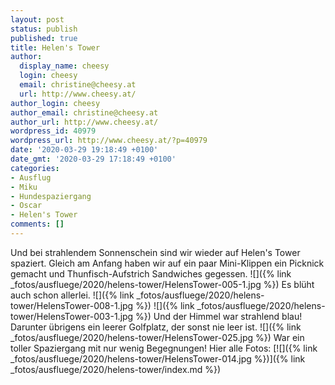 ```yaml
---
layout: post
status: publish
published: true
title: Helen's Tower
author:
  display_name: cheesy
  login: cheesy
  email: christine@cheesy.at
  url: http://www.cheesy.at/
author_login: cheesy
author_email: christine@cheesy.at
author_url: http://www.cheesy.at/
wordpress_id: 40979
wordpress_url: http://www.cheesy.at/?p=40979
date: '2020-03-29 19:18:49 +0100'
date_gmt: '2020-03-29 17:18:49 +0100'
categories:
- Ausflug
- Miku
- Hundespaziergang
- Oscar
- Helen's Tower
comments: []
---
```

Und bei strahlendem Sonnenschein sind wir wieder auf Helen's Tower spaziert.
Gleich am Anfang haben wir auf ein paar Mini-Klippen ein Picknick gemacht und Thunfisch-Aufstrich Sandwiches gegessen.
![]({% link _fotos/ausfluege/2020/helens-tower/HelensTower-005-1.jpg %})
Es blüht auch schon allerlei.
![]({% link _fotos/ausfluege/2020/helens-tower/HelensTower-008-1.jpg %})
![]({% link _fotos/ausfluege/2020/helens-tower/HelensTower-003-1.jpg %})
Und der Himmel war strahlend blau! Darunter übrigens ein leerer Golfplatz, der sonst nie leer ist.
![]({% link _fotos/ausfluege/2020/helens-tower/HelensTower-025.jpg %})
War ein toller Spaziergang mit nur wenig Begegnungen!
Hier alle Fotos:
[![]({% link _fotos/ausfluege/2020/helens-tower/HelensTower-014.jpg %})]({% link _fotos/ausfluege/2020/helens-tower/index.md %})
